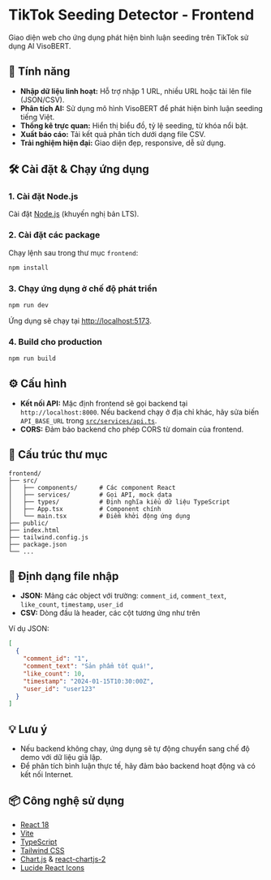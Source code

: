 # TikTok Seeding Detector - Frontend

Giao diện web cho ứng dụng phát hiện bình luận seeding trên TikTok sử dụng AI VisoBERT.

## 🚀 Tính năng

- **Nhập dữ liệu linh hoạt:** Hỗ trợ nhập 1 URL, nhiều URL hoặc tải lên file (JSON/CSV).
- **Phân tích AI:** Sử dụng mô hình VisoBERT để phát hiện bình luận seeding tiếng Việt.
- **Thống kê trực quan:** Hiển thị biểu đồ, tỷ lệ seeding, từ khóa nổi bật.
- **Xuất báo cáo:** Tải kết quả phân tích dưới dạng file CSV.
- **Trải nghiệm hiện đại:** Giao diện đẹp, responsive, dễ sử dụng.

## 🛠️ Cài đặt & Chạy ứng dụng

### 1. Cài đặt Node.js

Cài đặt [Node.js](https://nodejs.org/) (khuyến nghị bản LTS).

### 2. Cài đặt các package

Chạy lệnh sau trong thư mục `frontend`:

```sh
npm install
```

### 3. Chạy ứng dụng ở chế độ phát triển

```sh
npm run dev
```

Ứng dụng sẽ chạy tại [http://localhost:5173](http://localhost:5173).

### 4. Build cho production

```sh
npm run build
```

## ⚙️ Cấu hình

- **Kết nối API:** Mặc định frontend sẽ gọi backend tại `http://localhost:8000`. Nếu backend chạy ở địa chỉ khác, hãy sửa biến `API_BASE_URL` trong [`src/services/api.ts`](src/services/api.ts).
- **CORS:** Đảm bảo backend cho phép CORS từ domain của frontend.

## 📁 Cấu trúc thư mục

```
frontend/
├── src/
│   ├── components/      # Các component React
│   ├── services/        # Gọi API, mock data
│   ├── types/           # Định nghĩa kiểu dữ liệu TypeScript
│   ├── App.tsx          # Component chính
│   └── main.tsx         # Điểm khởi động ứng dụng
├── public/
├── index.html
├── tailwind.config.js
├── package.json
└── ...
```

## 📝 Định dạng file nhập

- **JSON:** Mảng các object với trường: `comment_id`, `comment_text`, `like_count`, `timestamp`, `user_id`
- **CSV:** Dòng đầu là header, các cột tương ứng như trên

Ví dụ JSON:
```json
[
  {
    "comment_id": "1",
    "comment_text": "Sản phẩm tốt quá!",
    "like_count": 10,
    "timestamp": "2024-01-15T10:30:00Z",
    "user_id": "user123"
  }
]
```

## 💡 Lưu ý

- Nếu backend không chạy, ứng dụng sẽ tự động chuyển sang chế độ demo với dữ liệu giả lập.
- Để phân tích bình luận thực tế, hãy đảm bảo backend hoạt động và có kết nối Internet.

## 📦 Công nghệ sử dụng

- [React 18](https://react.dev/)
- [Vite](https://vitejs.dev/)
- [TypeScript](https://www.typescriptlang.org/)
- [Tailwind CSS](https://tailwindcss.com/)
- [Chart.js](https://www.chartjs.org/) & [react-chartjs-2](https://react-chartjs-2.js.org/)
- [Lucide React Icons](https://lucide.dev/)
